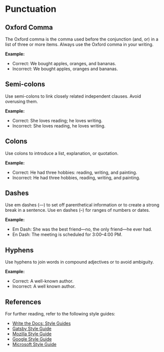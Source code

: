 # Punctuation

## Oxford Comma
The Oxford comma is the comma used before the conjunction (and, or) in a list of three or more items. Always use the Oxford comma in your writing.

**Example:**
- Correct: We bought apples, oranges, and bananas.
- Incorrect: We bought apples, oranges and bananas.

## Semi-colons
Use semi-colons to link closely related independent clauses. Avoid overusing them.

**Example:**
- Correct: She loves reading; he loves writing.
- Incorrect: She loves reading, he loves writing.

## Colons
Use colons to introduce a list, explanation, or quotation.

**Example:**
- Correct: He had three hobbies: reading, writing, and painting.
- Incorrect: He had three hobbies, reading, writing, and painting.

## Dashes
Use em dashes (—) to set off parenthetical information or to create a strong break in a sentence. Use en dashes (–) for ranges of numbers or dates.

**Example:**
- Em Dash: She was the best friend—no, the only friend—he ever had.
- En Dash: The meeting is scheduled for 3:00–4:00 PM.

## Hyphens
Use hyphens to join words in compound adjectives or to avoid ambiguity.

**Example:**
- Correct: A well-known author.
- Incorrect: A well known author.

## References
For further reading, refer to the following style guides:
- [Write the Docs: Style Guides](https://www.writethedocs.org/guide/writing/style-guides/)
- [Gatsby Style Guide](https://www.gatsbyjs.com/contributing/gatsby-style-guide/)
- [Mozilla Style Guide](https://developer.mozilla.org/en-US/docs/MDN/Writing_guidelines/Writing_style_guide)
- [Google Style Guide](https://developers.google.com/style)
- [Microsoft Style Guide](https://learn.microsoft.com/en-us/style-guide/welcome/)
